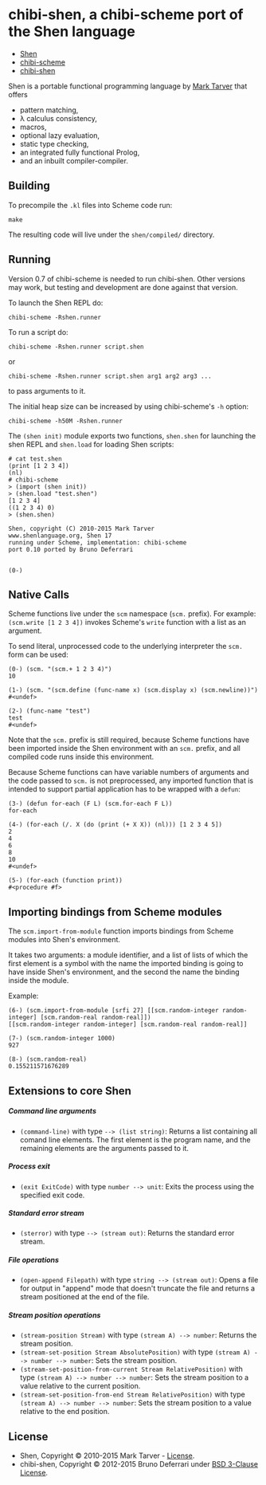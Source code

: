 chibi-shen, a chibi-scheme port of the Shen language
====================================================

* [Shen](http://shenlanguage.org)
* [chibi-scheme](http://code.google.com/p/chibi-scheme>)
* [chibi-shen](https://github.com/tizoc/chibi-shen)

Shen is a portable functional programming language by [Mark Tarver](http://marktarver.com) that offers

- pattern matching,
- λ calculus consistency,
- macros,
- optional lazy evaluation,
- static type checking,
- an integrated fully functional Prolog,
- and an inbuilt compiler-compiler.

Building
--------

To precompile the `.kl` files into Scheme code run:

    make

The resulting code will live under the `shen/compiled/` directory.
  
Running
-------

Version 0.7 of chibi-scheme is needed to run chibi-shen. Other versions may work, but testing and development are done against that version.

To launch the Shen REPL do:

    chibi-scheme -Rshen.runner

To run a script do:

    chibi-scheme -Rshen.runner script.shen

or

    chibi-scheme -Rshen.runner script.shen arg1 arg2 arg3 ...

to pass arguments to it.

The initial heap size can be increased by using chibi-scheme's `-h` option:

    chibi-scheme -h50M -Rshen.runner

The `(shen init)` module exports two functions, `shen.shen` for launching the shen REPL and `shen.load` for loading Shen scripts:

```
# cat test.shen
(print [1 2 3 4])
(nl)
# chibi-scheme
> (import (shen init))
> (shen.load "test.shen")
[1 2 3 4]
((1 2 3 4) 0)
> (shen.shen)

Shen, copyright (C) 2010-2015 Mark Tarver
www.shenlanguage.org, Shen 17
running under Scheme, implementation: chibi-scheme
port 0.10 ported by Bruno Deferrari


(0-) 
```

Native Calls
------------

Scheme functions live under the `scm` namespace (`scm.` prefix). For example: `(scm.write [1 2 3 4])` invokes Scheme's `write` function with a list as an argument.

To send literal, unprocessed code to the underlying interpreter the `scm.` form can be used:

```
(0-) (scm. "(scm.+ 1 2 3 4)")
10

(1-) (scm. "(scm.define (func-name x) (scm.display x) (scm.newline))")
#<undef>

(2-) (func-name "test")
test
#<undef>

```

Note that the `scm.` prefix is still required, because Scheme functions have been imported inside the Shen environment with an `scm.` prefix, and all compiled code runs inside this environment.

Because Scheme functions can have variable numbers of arguments and the code passed to `scm.` is not preprocessed, any imported function that is intended to support partial application has to be wrapped with a `defun`:

```
(3-) (defun for-each (F L) (scm.for-each F L))
for-each

(4-) (for-each (/. X (do (print (+ X X)) (nl))) [1 2 3 4 5])
2
4
6
8
10
#<undef>

(5-) (for-each (function print))
#<procedure #f>
```

Importing bindings from Scheme modules
--------------------------------------

The `scm.import-from-module` function imports bindings from Scheme modules into Shen's environment.

It takes two arguments: a module identifier, and a list of lists of which the first element is a symbol with the name the imported binding is going to have inside Shen's environment, and the second the name the binding inside the module.

Example:

```
(6-) (scm.import-from-module [srfi 27] [[scm.random-integer random-integer] [scm.random-real random-real]])
[[scm.random-integer random-integer] [scm.random-real random-real]]

(7-) (scm.random-integer 1000)
927

(8-) (scm.random-real)
0.155211571676289
```

Extensions to core Shen
-----------------------

##### Command line arguments

* `(command-line)` with type `--> (list string)`: Returns a list containing all comand line elements. The first element is the program name, and the remaining elements are the arguments passed to it.

##### Process exit

* `(exit ExitCode)` with type `number --> unit`: Exits the process using the specified exit code.

##### Standard error stream

* `(sterror)` with type `--> (stream out)`: Returns the standard error stream.

##### File operations

* `(open-append Filepath)` with type `string --> (stream out)`: Opens a file for output in "append" mode that doesn't truncate the file and returns a stream positioned at the end of the file.

##### Stream position operations

* `(stream-position Stream)` with type `(stream A) --> number`: Returns the stream position.
* `(stream-set-position Stream AbsolutePosition)` with type `(stream A) --> number --> number`: Sets the stream position.
* `(stream-set-position-from-current Stream RelativePosition)` with type `(stream A) --> number --> number`: Sets the stream position to a value relative to the current position.
* `(stream-set-position-from-end Stream RelativePosition)` with type `(stream A) --> number --> number`: Sets the stream position to a value relative to the end position.

License
-------

- Shen, Copyright © 2010-2015 Mark Tarver - [License](http://www.shenlanguage.org/license.pdf).
- chibi-shen, Copyright © 2012-2015 Bruno Deferrari under [BSD 3-Clause License](http://opensource.org/licenses/BSD-3-Clause).
